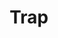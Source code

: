 ---
title: "Trap"
year: 2024
rating: 2
stars: "★★"
rewatched: false
permalink: "trap-2024"
watched_on: 2024-08-13
---